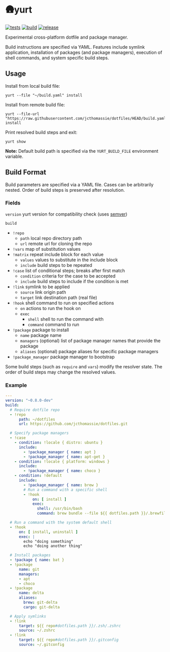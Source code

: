 # 🛖yurt

[![tests](https://github.com/jcthomassie/yurt/actions/workflows/tests.yaml/badge.svg)](https://github.com/jcthomassie/yurt/actions/workflows/tests.yaml)
[![build](https://github.com/jcthomassie/yurt/actions/workflows/build.yaml/badge.svg)](https://github.com/jcthomassie/yurt/actions/workflows/build.yaml)
[![release](https://img.shields.io/github/v/release/jcthomassie/yurt?include_prereleases&label=release)](https://github.com/jcthomassie/yurt/releases/latest)

Experimental cross-platform dotfile and package manager.

Build instructions are specified via YAML. Features include symlink application, installation of packages (and package managers), execution of shell commands, and system specific build steps.

## Usage

Install from local build file:

```shell
yurt --file "~/build.yaml" install
```

Install from remote build file:

```shell
yurt --file-url "https://raw.githubusercontent.com/jcthomassie/dotfiles/HEAD/build.yaml" install
```

Print resolved build steps and exit:

```shell
yurt show
```

**Note:** Default build path is specified via the `YURT_BUILD_FILE` environment variable.

## Build Format

Build parameters are specified via a YAML file. Cases can be arbitrarily nested. Order of build steps is preserved after resolution.

### Fields

`version` yurt version for compatibility check (uses [semver](https://docs.rs/semver/latest/semver/index.html))

`build`

- `!repo`
  - `path` local repo directory path
  - `url` remote url for cloning the repo
- `!vars` map of substitution values
- `!matrix` repeat include block for each value
  - `values` values to substitute in the include block
  - `include` build steps to be repeated
- `!case` list of conditional steps; breaks after first match
  - `condition` criteria for the case to be accepted
  - `include` build steps to include if the condition is met
- `!link` symlink to be applied
  - `source` link origin path
  - `target` link destination path (real file)
- `!hook` shell command to run on specified actions
  - `on` actions to run the hook on
  - `exec`
    - `shell` shell to run the command with
    - `command` command to run
- `!package` package to install
  - `name` package name
  - `managers` (optional) list of package manager names that provide the package
  - `aliases` (optional) package aliases for specific package managers
- `!package_manager` package manager to bootstrap

Some build steps (such as `require` and `vars`) modify the resolver state.
The order of build steps may change the resolved values.

### Example

```yaml
---
version: "~0.8.0-dev"
build:
  # Require dotfile repo
  - !repo
      path: ~/dotfiles
      url: https://github.com/jcthomassie/dotfiles.git

  # Specify package managers
  - !case
    - condition: !locale { distro: ubuntu }
      include:
        - !package_manager { name: apt }
        - !package_manager { name: apt-get }
    - condition: !locale { platform: windows }
      include:
        - !package_manager { name: choco }
    - condition: !default
      include:
        - !package_manager { name: brew }
        # Run a command with a specific shell
        - !hook
            on: [ install ]
            exec:
              shell: /usr/bin/bash
              command: brew bundle --file ${{ dotfiles.path }}/.brewfile

  # Run a command with the system default shell
  - !hook
      on: [ install, uninstall ]
      exec: |
        echo "doing something"
        echo "doing another thing"

  # Install packages
  - !package { name: bat }
  - !package
      name: git
      managers:
      - apt
      - choco
  - !package
      name: delta
      aliases:
        brew: git-delta
        cargo: git-delta

  # Apply symlinks
  - !link
      target: ${{ repo#dotfiles.path }}/.zsh/.zshrc
      source: ~/.zshrc
  - !link
      target: ${{ repo#dotfiles.path }}/.gitconfig
      source: ~/.gitconfig
```
